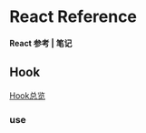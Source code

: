 # React Reference

**React 参考 | 笔记**

## Hook

[Hook总览](https://zh-hans.react.dev/reference/react/hooks)

### use

